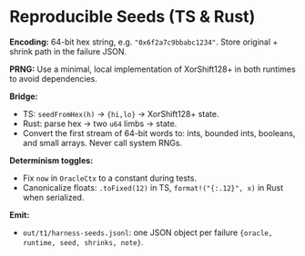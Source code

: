 # Reproducible Seeds (TS & Rust)

**Encoding:** 64-bit hex string, e.g. `"0x6f2a7c9bbabc1234"`. Store original + shrink path in the failure JSON.

**PRNG:** Use a minimal, local implementation of XorShift128+ in both runtimes to avoid dependencies.

**Bridge:**
- TS: `seedFromHex(h)` -> `{hi,lo}` -> XorShift128+ state.
- Rust: parse hex → two `u64` limbs → state.
- Convert the first stream of 64-bit words to: ints, bounded ints, booleans, and small arrays. Never call system RNGs.

**Determinism toggles:**
- Fix `now` in `OracleCtx` to a constant during tests.
- Canonicalize floats: `.toFixed(12)` in TS, `format!("{:.12}", x)` in Rust when serialized.

**Emit:**
- `out/t1/harness-seeds.jsonl`: one JSON object per failure `{oracle, runtime, seed, shrinks, note}`.
